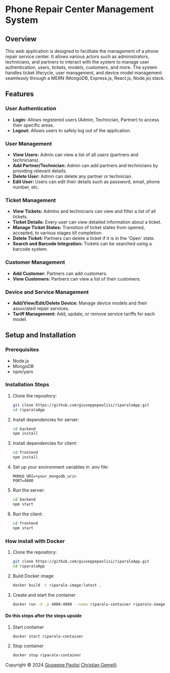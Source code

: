 # Phone Repair Center Management System

## Overview
This web application is designed to facilitate the management of a phone repair service center. It allows various actors such as administrators, technicians, and partners to interact with the system to manage user authentication, users, tickets, models, customers, and more. The system handles ticket lifecycle, user management, and device model management seamlessly through a MERN (MongoDB, Express.js, React.js, Node.js) stack.

## Features

### User Authentication
- **Login:** Allows registered users (Admin, Technician, Partner) to access their specific areas.
- **Logout:** Allows users to safely log out of the application.

### User Management
- **View Users:** Admin can view a list of all users (partners and technicians).
- **Add Partner/Technician:** Admin can add partners and technicians by providing relevant details.
- **Delete User:** Admin can delete any partner or technician.
- **Edit User:** Users can edit their details such as password, email, phone number, etc.

### Ticket Management
- **View Tickets:** Admins and technicians can view and filter a list of all tickets.
- **Ticket Details:** Every user can view detailed information about a ticket.
- **Manage Ticket States:** Transition of ticket states from opened, accepted, to various stages till completion.
- **Delete Ticket:** Partners can delete a ticket if it is in the 'Open' state.
- **Search and Barcode Integration:** Tickets can be searched using a barcode system.

### Customer Management
- **Add Customer:** Partners can add customers.
- **View Customers:** Partners can view a list of their customers.

### Device and Service Management
- **Add/View/Edit/Delete Device:** Manage device models and their associated repair services.
- **Tariff Management:** Add, update, or remove service tariffs for each model.

## Setup and Installation

### Prerequisites
- Node.js
- MongoDB
- npm/yarn

### Installation Steps
1. Clone the repository:
   ```bash
   git clone https://github.com/giuseppepaolisi/riparaloApp.git
   cd riparaloApp
2. Install dependencies for server:
    ```bash
    cd backend
    npm install
3. Install dependencies for client:
    ```bash
    cd frontend
    npm install

4. Set up your environment variables in .env file:
    ```plaintext
    MONGO_URI=<your_mongodb_uri>
    PORT=4000

5. Run the server:
    ```bash
    cd backend
    npm start

6. Run the client:

    ```bash
    cd frontend
    npm start
### How install with Docker
1. Clone the repository:
   ```bash
   git clone https://github.com/giuseppepaolisi/riparaloApp.git
   cd riparaloApp

2. Build Docker image
    ```bash
    docker build -t riparalo-image:latest .

3. Create and start the container
    ```bash
    docker run -d -p 4000:4000 --name riparalo-container riparalo-image:latest

#### Do this steps after the steps upside
1. Start container
    ```bash
    docker start riparalo-container

2. Stop container
    ```bash
    docker stop riparalo-container

Copyright © 2024
[Giuseppe Paolisi](https://github.com/giuseppepaolisi)
[Christian Gemelli](https://github.com/KrisTwinn).

